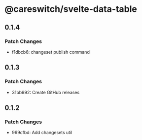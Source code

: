 # @careswitch/svelte-data-table

## 0.1.4

### Patch Changes

- f1dbcb6: changeset publish command

## 0.1.3

### Patch Changes

- 31bb992: Create GitHub releases

## 0.1.2

### Patch Changes

- 969cfbd: Add changesets util
